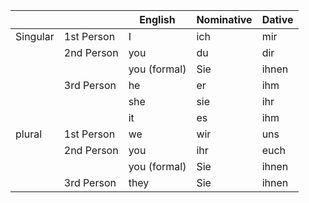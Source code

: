 
|          |            | English      | Nominative | Dative |
| -------- | ---------- | ------------ | ---------- | ------ |
| Singular | 1st Person | I            | ich        | mir    |
|          | 2nd Person | you          | du         | dir    |
|          |            | you (formal) | Sie        | ihnen  |
|          | 3rd Person | he           | er         | ihm    |
|          |            | she          | sie        | ihr    |
|          |            | it           | es         | ihm    |
| plural   | 1st Person | we           | wir        | uns    |
|          | 2nd Person | you          | ihr        | euch   |
|          |            | you (formal) | Sie        | ihnen  |
|          | 3rd Person | they         | Sie        | ihnen  |
